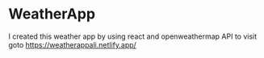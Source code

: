 # WeatherApp
I created this weather app by using react and openweathermap API to visit goto https://weatherappali.netlify.app/
